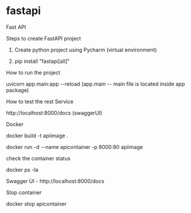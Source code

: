 # fastapi
Fast API 

Steps to create FastAPI project

1. Create python project using Pycharm (virtual environment)

2. pip install "fastapi[all]"

How to run the project

uvicorn app.main:app --reload    (app.main -- main file is located inside app package)


How to test the rest Service

http://localhost:8000/docs (swaggerUI)


Docker

docker build -t apiimage .

docker run -d --name apicontainer -p 8000:80 apiimage

check the container status

docker ps -la


Swagger UI - http://localhost:8000/docs 

Stop container

docker stop apicontainer